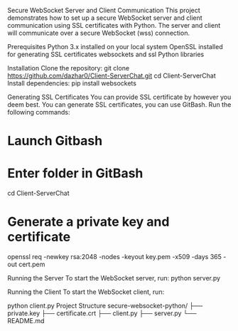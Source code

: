 Secure WebSocket Server and Client Communication
This project demonstrates how to set up a secure WebSocket server and client communication using SSL certificates with Python. The server and client will communicate over a secure WebSocket (wss) connection.

Prerequisites
Python 3.x installed on your local system
OpenSSL installed for generating SSL certificates
websockets and ssl Python libraries





Installation
Clone the repository:
git clone https://github.com/dazhar0/Client-ServerChat.git
cd Client-ServerChat
Install dependencies:
pip install websockets



Generating SSL Certificates
You can provide SSL certificate by however you deem best.
You can generate SSL certificates, you can use GitBash. Run the following commands:

# Launch Gitbash

# Enter folder in GitBash
cd Client-ServerChat

# Generate a private key and certificate
openssl req -newkey rsa:2048 -nodes -keyout key.pem -x509 -days 365 -out cert.pem




Running the Server
To start the WebSocket server, run:
python server.py

Running the Client
To start the WebSocket client, run:

python client.py
Project Structure
secure-websocket-python/
├── private.key
├── certificate.crt
├── client.py
├── server.py
└── README.md
